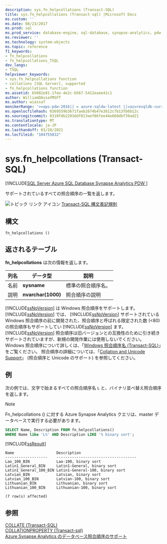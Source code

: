 ```yaml
---
description: sys.fn_helpcollations (Transact-SQL)
title: sys.fn_helpcollations (Transact-sql) |Microsoft Docs
ms.custom: ''
ms.date: 08/23/2017
ms.prod: sql
ms.prod_service: database-engine, sql-database, synapse-analytics, pdw
ms.reviewer: ''
ms.technology: system-objects
ms.topic: reference
f1_keywords:
- fn_helpcollations
- fn_helpcollations_TSQL
dev_langs:
- TSQL
helpviewer_keywords:
- sys.fn_helpcollations function
- collations [SQL Server], supported
- fn_helpcollations function
ms.assetid: b5082e81-1fee-4e2c-b567-5412eaee41c1
author: WilliamDAssafMSFT
ms.author: wiassaf
monikerRange: '>=aps-pdw-2016|| = azure-sqldw-latest ||=azuresqldb-current||>=sql-server-2016||>=sql-server-linux-2017||=azuresqldb-mi-current'
ms.openlocfilehash: 0369559b3671faeb2674b47e3812c7b13fb6b12c
ms.sourcegitcommit: 0310fdb22916df013eef86fee44e660dbf39ad21
ms.translationtype: MT
ms.contentlocale: ja-JP
ms.lasthandoff: 03/20/2021
ms.locfileid: "104755832"
---
```

# <a name="sysfn_helpcollations-transact-sql"></a>sys.fn_helpcollations (Transact-SQL)

[!INCLUDE[SQL Server Azure SQL Database Synapse Analytics PDW ](../../includes/applies-to-version/sql-asdb-asdbmi-asa-pdw.md)]

  サポートされているすべての照合順序の一覧を返します。  
  
 ![トピック リンク アイコン](../../database-engine/configure-windows/media/topic-link.gif "トピック リンク アイコン") [Transact-SQL 構文表記規則](../../t-sql/language-elements/transact-sql-syntax-conventions-transact-sql.md)  
  
## <a name="syntax"></a>構文  
  
```
fn_helpcollations ()  
```  
  
## <a name="tables-returned"></a>返されるテーブル

 **fn_helpcollations** は次の情報を返します。  
  
|列名|データ型|説明|  
|-----------------|---------------|-----------------|  
|名前|**sysname**|標準の照合順序名。|  
|説明|**nvarchar(1000)**|照合順序の説明|  
  
 [!INCLUDE[ssNoVersion](../../includes/ssnoversion-md.md)] は Windows 照合順序をサポートします。 [!INCLUDE[ssNoVersion](../../includes/ssnoversion-md.md)] では、 [!INCLUDE[ssNoVersion](../../includes/ssnoversion-md.md)] サポートされている Windows 照合順序の前に開発された、照合順序と呼ばれる限定された数 (<80) の照合順序もサポートしてい [!INCLUDE[ssNoVersion](../../includes/ssnoversion-md.md)] ます。 [!INCLUDE[ssNoVersion](../../includes/ssnoversion-md.md)] 照合順序は旧バージョンとの互換性のために引き続きサポートされていますが、新規の開発作業には使用しないでください。 Windows 照合順序について詳しくは、「[Windows 照合順序名 &#40;Transact-SQL&#41;](../../t-sql/statements/windows-collation-name-transact-sql.md)」をご覧ください。 照合順序の詳細については、「[Collation and Unicode Support](../../relational-databases/collations/collation-and-unicode-support.md)」 (照合順序と Unicode のサポート) を参照してください。  
  
## <a name="examples"></a>例

 次の例では、文字で始まるすべての照合順序名 `L` と、バイナリ並べ替え照合順序を返します。

> [!Note]
> Fn_helpcollations () に対する Azure Synapse Analytics クエリは、master データベースで実行する必要があります。  
  
```sql  
SELECT Name, Description FROM fn_helpcollations()  
WHERE Name like 'L%' AND Description LIKE '% binary sort';  
```  
  
 [!INCLUDE[ssResult](../../includes/ssresult-md.md)]  
  
 ```
 Name                   Description  
 -------------------    ------------------------------------  
 Lao_100_BIN            Lao-100, binary sort  
 Latin1_General_BIN     Latin1-General, binary sort  
 Latin1_General_100_BIN Latin1-General-100, binary sort  
 Latvian_BIN            Latvian, binary sort  
 Latvian_100_BIN        Latvian-100, binary sort  
 Lithuanian_BIN         Lithuanian, binary sort  
 Lithuanian_100_BIN     Lithuanian-100, binary sort  
  
 (7 row(s) affected)  
 ```
  
## <a name="see-also"></a>参照

[COLLATE &#40;Transact-SQL&#41;](~/t-sql/statements/collations.md)   
[COLLATIONPROPERTY &#40;Transact-sql&#41;](../../t-sql/functions/collation-functions-collationproperty-transact-sql.md)  
[Azure Synapse Analytics のデータベース照合順序のサポート](https://azure.microsoft.com/blog/database-collation-support-for-azure-sql-data-warehouse-2)  
